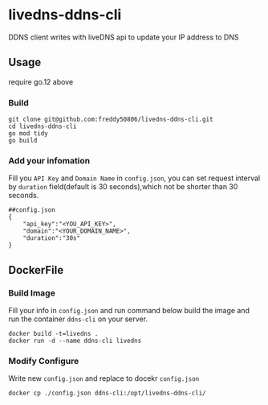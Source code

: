 # livedns-ddns-cli
DDNS client writes with liveDNS api to update your IP address to DNS 

## Usage
require go.12 above
### Build
```
git clone git@github.com:freddy50806/livedns-ddns-cli.git
cd livedns-ddns-cli
go mod tidy
go build
```
### Add your infomation
Fill you `API Key` and `Domain Name` in `config.json`, you can set request interval by `duration` field(default is 30 seconds),which not be shorter than 30 seconds.
```
##config.json
{
    "api_key":"<YOU_API_KEY>",
    "domain":"<YOUR_DOMAIN_NAME>",
    "duration":"30s"
}
```

## DockerFile
### Build Image
Fill your info in `config.json` and run command below build the image and run the container `ddns-cli` on your server.
```
docker build -t=livedns .
docker run -d --name ddns-cli livedns
```
### Modify Configure 
Write new `config.json` and replace to docekr `config.json`
```
docker cp ./config.json ddns-cli:/opt/livedns-ddns-cli/
```